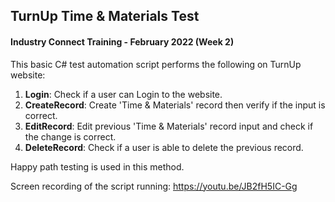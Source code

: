 ## TurnUp Time & Materials Test
#### Industry Connect Training - February 2022 (Week 2)

This basic C# test automation script performs the following on TurnUp website: 
1. **Login**: Check if a user can Login to the website. 
2. **CreateRecord**: Create 'Time & Materials' record then verify if the input is correct.
3. **EditRecord**: Edit previous 'Time & Materials' record input and check if the change is correct.
4. **DeleteRecord**: Check if a user is able to delete the previous record.

Happy path testing is used in this method.

Screen recording of the script running:
https://youtu.be/JB2fH5IC-Gg
